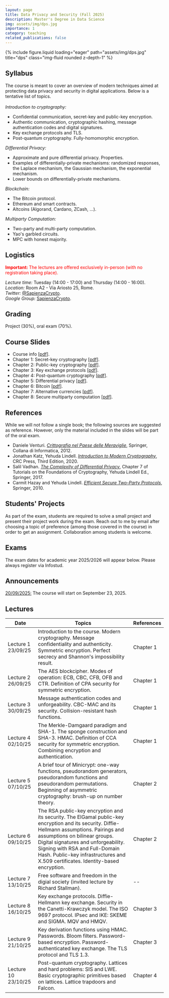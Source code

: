 ```yaml
---
layout: page
title: Data Privacy and Security (Fall 2025)
description: Master's Degree in Data Science
img: assets/img/dps.jpg
importance: 1
category: teaching
related_publications: false
---
```

<div class="row">
    <div class="col-sm mt-3 mt-md-0">
        {% include figure.liquid loading="eager" path="assets/img/dps.jpg" title="dps" class="img-fluid rounded z-depth-1" %}
    </div>
</div>

<h2>Syllabus</h2>
The course is meant to cover an overview of modern techniques aimed at protecting data privacy and security in digital applications. Below is a tentative list of topics.
<br><br>
<em>Introduction to cryptography:</em>
<ul>
<li> Confidential communication, secret-key and public-key encryption.
</li>
<li> Authentic communication, cryptographic hashing, message authentication codes and digital signatures.
</li>
<li> Key exchange protocols and TLS.
</li>
<li> Post-quantum cryptography. Fully-homomorphic encryption.</li>
</ul>

<em>Differential Privacy:</em>
<ul>
<li> Approximate and pure differential privacy. Properties.
</li>
<li> Examples of differentially-private mechanisms: randomized responses, the Laplace mechanism, the Gaussian mechanism, the exponential mechanism.
</li>
<li> Lower bounds on differentially-private mechanisms.
</li>
</ul>

<em>Blockchain:</em>
<ul>
<li> The Bitcoin protocol.
</li>
<li> Ethereum and smart contracts.
</li>
<li> Altcoins (Algorand, Cardano, ZCash, ...).
</li>
</ul>

<em>Multiparty Computation:</em>
<ul>
<li> Two-party and multi-party computation.
</li>
<li> Yao's garbled circuits.
</li>
<li> MPC with honest majority.
</li>
</ul>

<h2>Logistics</h2>
<p style="color:red;"><b> Important: </b>The lectures are offered exclusively in-person (with no registration taking place). </p>
<em>Lecture time:</em> Tuesday (14:00 - 17:00) and Thursday (14:00 - 16:00).
<br>
<em>Location:</em> Room A2 - Via Ariosto 25, Rome.
<br>
<em>Twitter:</em> <a href="https://twitter.com/SapienzaCrypto">@SapienzaCrypto</a>.
<br>
<em>Google Group:</em> <a href="https://groups.google.com/u/2/a/uniroma1.it/g/sapienzacrypto">SapienzaCrypto</a>.

<h2>Grading</h2>
Project (30%), oral exam (70%).

<h2>Course Slides</h2>
<ul>
<li> Course info [<a href="https://dventuri83.github.io/assets/pdf/00_Course_Info.pdf" target="_blank">pdf</a>].
</li>
<li> Chapter 1: Secret-key cryptography [<a href="https://dventuri83.github.io/assets/pdf/01_Crypto_101_Sym.pdf">pdf</a>].
</li>
<li> Chapter 2: Public-key cryptography [<a href="https://dventuri83.github.io/assets/pdf/02_Crypto_101_Asym.pdf">pdf</a>].
</li>
<li> Chapter 3: Key exchange protocols [<a href="https://dventuri83.github.io/assets/pdf/03_Crypto_101_Key_Exchange.pdf">pdf</a>].
</li>
<li> Chapter 4: Post-quantum cryptography [<a href="https://dventuri83.github.io/assets/pdf/04_Crypto_101_PQC.pdf">pdf</a>].
</li>
<li> Chapter 5: Differential privacy [<a href="https://dventuri83.github.io/assets/pdf/05_Diff_Priv.pdf">pdf</a>].
</li>
<li> Chapter 6: Bitcoin [<a href="https://dventuri83.github.io/assets/pdf/06_Bitcoin.pdf">pdf</a>].
</li>
<li> Chapter 7: Alternative currencies [<a href="https://dventuri83.github.io/assets/pdf/07_Alt_Curr.pdf">pdf</a>].
</li>
<li> Chapter 8: Secure multiparty computation [<a href="https://dventuri83.github.io/assets/pdf/08_MPC.pdf">pdf</a>].
</li>
</ul>

<h2>References</h2>
While we will not follow a single book; the following sources are suggested as reference. However, only the material included in the slides will be part of the oral exam.
<ul>
<li> Daniele Venturi. <em><a href="http://www.springer.com/us/book/9788847024809">Crittografia nel Paese delle Meraviglie</a></em>, Springer, Collana di Informatica, 2012.
</li>
<li> Jonathan Katz, Yehuda Lindell. <em><a href="https://www.crcpress.com/Introduction-to-Modern-Cryptography-Second-Edition/Katz-Lindell/p/book/9781466570269">Introduction to Modern Cryptography</a></em>, CRC Press, Third Edition, 2020.
</li>
<li> Salil Vadhan. <em><a href="https://www.springer.com/gp/book/9783319570471">The Complexity of Differential Privacy</a></em>, Chapter 7 of Tutorials on the Foundations of Cryptography, Yehuda Lindell Ed., Springer, 2017.
</li>
<li> Carmit Hazay and Yehuda Lindell. <em><a href="http://www.springer.com/la/book/9783642143021">Efficient Secure Two-Party Protocols</a></em>, Springer, 2010.
</li>
</ul>

<h2>Students' Projects</h2>
As part of the exam, students are required to solve a small project and present their project work during the exam. Reach out to me by email after choosing a topic of preference (among those covered in the course) in order to get an assignment. Collaboration among students is welcome.

<h2>Exams</h2>
The exam dates for academic year 2025/2026 will appear below. Please always register via Infostud.
<!---
<u><em>Exam 1</em></u>. Date: 15/01/25. Aula T1 (Viale Regina Elena 295). Starting time: 09:30.
<br>
<u><em>Exam 2</em></u>. Date: 05/02/25. Aula T1 (Viale Regina Elena 295). Starting time: 09:30.
<br>
<u><em>Exam 3</em></u>. Reserved to part-time and working students (you must make a formal request to the secretariat; registration in Infostud is still required). Date: 26/03/25. Stanza G29 (Viale Regina Elena 295). Starting time: 09:30.
<br>
<u><em>Exam 4</em></u>. Date: 11/06/25. Aula T1 (Viale Regina Elena 295). Starting time: 09:30.
<br>
<u><em>Exam 5</em></u>. Date: 16/07/25. Aula G0 (Viale Regina Elena 295). Starting time: 09:30.
<br>
<u><em>Exam 6</em></u>. Date: 10/09/25. Aula T1 (Viale Regina Elena 295). Starting time: 09:30.
<br>
<u><em>Exam 7</em></u>. Reserved to part-time and working students (you must make a formal request to the secretariat; registration in Infostud is still required). Date: 14/10/25. Stanza G29 (Viale Regina Elena 295). Starting time: 09:30.
--->

<h2>Announcements</h2>
<u>20/09/2025:</u> The course will start on September 23, 2025.
<br>
<!---
<u>16/11/2024:</u> The lecture on 12/12/2024 will not take place in order to allow second year students to participate to the 52nd edition of the <a href="https://itmeeting.wordpress.com">ITMeeting</a>.
--->

<h2>Lectures</h2>
<table>
    <thead>
        <tr>
            <th>Date</th>
            <th>Topics</th>
            <th>References</th>
        </tr>
    </thead>
    <tbody>
        <tr>
            <td>Lecture 1 23/09/25</td>
            <td>Introduction to the course. Modern cryptography. Message confidentiality and authenticity. Symmetric encryption. Perfect secrecy and Shannon's impossibility result.</td>
            <td>Chapter 1</td>
        </tr>
        <tr>
            <td>Lecture 2 26/09/25</td>
            <td>The AES blockcipher. Modes of operation: ECB, CBC, CFB, OFB and CTR. Definition of CPA security for symmetric encryption.</td>
            <td>Chapter 1</td>
        </tr>
        <tr>
            <td>Lecture 3 30/09/25</td>
            <td>Message authentication codes and unforgeability. CBC-MAC and its security. Collision-resistant hash functions.</td>
            <td>Chapter 1</td>
        </tr>
        <tr>
            <td>Lecture 4 02/10/25</td>
            <td>The Merkle-Damgaard paradigm and SHA-1. The sponge construction and SHA-3. HMAC. Definition of CCA security for symmetric encryption. Combining encryption and authentication.</td>
            <td>Chapter 1</td>
        </tr>
        <tr>
            <td>Lecture 5 07/10/25</td>
            <td>A brief tour of Minicrypt: one-way functions, pseudorandom generators, pseudorandom functions and pseudorandom permutations. Beginning of asymmetric cryptography: brush-up on number theory.</td>
            <td>Chapter 2</td>
        </tr>
        <tr>
            <td>Lecture 6 09/10/25</td>
            <td>The RSA public-key encryption and its security. The ElGamal public-key encryption and its security. Diffie-Hellmann assumptions. Pairings and assumptions on bilinear groups. Digital signatures and unforgeability. Signing with RSA and Full-Domain Hash. Public-key infrastructures and X.509 certificates. Identity-based encryption.</td>
            <td>Chapter 2</td>
        </tr>
        <tr>
            <td>Lecture 7 13/10/25</td>
            <td> Free software and freedom in the digial society (invited lecture by Richard Stallman).</td>
            <td>--</td>
        </tr>                
        <tr>
            <td>Lecture 8 16/10/25</td>
            <td> Key exchange protocols. Diffie-Hellmann key exchange. Security in the Canetti-Krawczyk model. The ISO 9697 protocol. IPsec and IKE: SKEME and SIGMA. MQV and HMQV.</td>
            <td>Chapter 3</td>
        </tr>
        <tr>
            <td>Lecture 9 21/10/25</td>
            <td>Key derivation functions using HMAC. Passwords. Bloom filters. Password-based encryption. Password-authenticated key exchange. The TLS protocol and TLS 1.3.</td>
            <td>Chapter 3</td>
        </tr>
        <tr>
            <td>Lecture 10 23/10/25</td>
            <td>Post-quantum cryptography. Lattices and hard problems: SIS and LWE. Basic cryptographic primitives based on lattices. Lattice trapdoors and Falcon.</td>
            <td>Chapter 4</td>
        </tr>
<!---                        
        <tr>
            <td>Lecture 11 29/10/24</td>
            <td> Canonical identification schemes and Crystals-Dilithium.</td>
            <td>Chapter 4</td>
        </tr>
        <tr>
            <td>Lecture 12 31/10/24</td>
            <td>Regev public-key encryption. The Fujisaki-Okamoto transform and Crystals-Kyber. Fully-homomorphic encryption.</td>
            <td>Chapter 4</td>
        </tr>
        <tr>
            <td>Lecture 13 05/11/24</td>
            <td>Fully-homomorphic encryption. Identity-based encryption and attribute-based encryption from lattices.</td>
            <td>Chapter 4</td>
        </tr>
        <tr>
            <td>Lecture 14 07/11/24</td>
            <td>Differential privacy and approximate differential privacy. Properties. Randomized responses. The Laplace and the Gaussian mechanisms.</td>
            <td>Chapter 5</td>
        </tr>
        <tr>
            <td>Lecture 15 12/11/24</td>
            <td>Advanced composition. The exponential mechanism and its applications.</td>
            <td>Chapter 5</td>
        </tr>
        <tr>
            <td>Lecture 16 14/11/24</td>
            <td>The SmallDB mechanism. Information-theoretic lower bounds. Traitor tracing and computational lower bounds. Differential privacy and game theory.</td>
            <td>Chapter 5</td>
        </tr>
        <tr>
            <td>Lecture 17 19/11/24</td>
            <td>Introduction to Bitcoin. Basic design principles.</td>
            <td>Chapter 6</td>
        </tr>
        <tr>
            <td>Lecture 18 21/11/24</td>
            <td>Mining pools and attacks. Security of Bitcoin.</td>
            <td>Chapter 6</td>
        </tr>
        <tr>
            <td>Lecture 19 26/11/24</td>
            <td>Lightning networks. Altcoins: Ethereum.</td>
            <td>Chapter 6, Chapter 7</td>
        </tr>
        <tr>
            <td>Lecture 20 28/11/24</td>
            <td>Altcoins: Cardano, Algorand, Litecoin, Filecoin.</td>
            <td>Chapter 7</td>
        </tr>
        <tr>
            <td>Lecture 21 03/12/24</td>
            <td>Altcoins: Zerocash.</td>
            <td>Chapter 7</td>
        </tr>
        <tr>
            <td>Lecture 22 05/12/24</td>
            <td>Introduction to multi-party computation. Coin tossing and oblivious transfer.</td>
            <td>Chapter 8</td>
        </tr>
        <tr>
            <td>Lecture 23 10/12/24</td>
            <td>Yao's protocol for semi-honest and malicious adversaries.</td>
            <td>Chapter 8</td>
        </tr>
        <tr>
            <td>Lecture 24 17/12/24</td>
            <td>Secret sharing. MPC with honest majority.</td>
            <td>Chapter 8</td>
        </tr>
        <tr>
            <td>Lecture 25 19/12/24</td>
            <td>Redactable blockchain.</td>
            <td>Chapter 8</td>
        </tr>
        --->
    </tbody>
</table>
